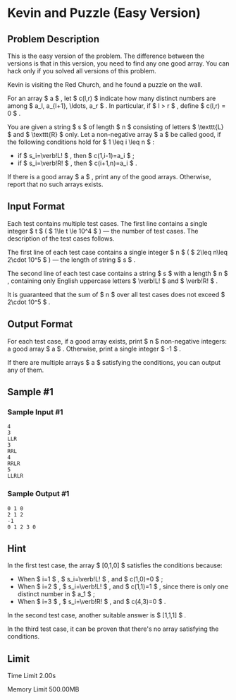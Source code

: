 # Kevin and Puzzle (Easy Version)

## Problem Description

This is the easy version of the problem. The difference between the versions is that in this version, you need to find any one good array. You can hack only if you solved all versions of this problem.

Kevin is visiting the Red Church, and he found a puzzle on the wall.

For an array $  a  $ , let $  c(l,r)  $ indicate how many distinct numbers are among $  a_l, a_{l+1}, \ldots, a_r  $ . In particular, if $  l > r  $ , define $  c(l,r) = 0  $ .

You are given a string $  s  $ of length $  n  $ consisting of letters $  \texttt{L}  $ and $  \texttt{R}  $ only. Let a non-negative array $  a  $ be called good, if the following conditions hold for $  1 \leq i \leq n  $ :

- if $ s_i=\verb!L! $ , then $ c(1,i-1)=a_i $ ;
- if $ s_i=\verb!R! $ , then $ c(i+1,n)=a_i $ .

If there is a good array $ a $ , print any of the good arrays. Otherwise, report that no such arrays exists.

## Input Format

Each test contains multiple test cases. The first line contains a single integer $ t $ ( $ 1\le t \le 10^4 $ ) — the number of test cases. The description of the test cases follows.

The first line of each test case contains a single integer $ n $ ( $ 2\leq n\leq 2\cdot 10^5 $ ) — the length of string $ s $ .

The second line of each test case contains a string $ s $ with a length $ n $ , containing only English uppercase letters $ \verb!L! $ and $ \verb!R! $ .

It is guaranteed that the sum of $ n $ over all test cases does not exceed $ 2\cdot 10^5 $ .

## Output Format

For each test case, if a good array exists, print $ n $ non-negative integers: a good array $ a $ . Otherwise, print a single integer $ -1 $ .

If there are multiple arrays $ a $ satisfying the conditions, you can output any of them.

## Sample #1

### Sample Input #1

```
4
3
LLR
3
RRL
4
RRLR
5
LLRLR
```

### Sample Output #1

```
0 1 0
2 1 2
-1
0 1 2 3 0
```

## Hint

In the first test case, the array $ [0,1,0] $ satisfies the conditions because:

- When $ i=1 $ , $ s_i=\verb!L! $ , and $ c(1,0)=0 $ ;
- When $ i=2 $ , $ s_i=\verb!L! $ , and $ c(1,1)=1 $ , since there is only one distinct number in $ a_1 $ ;
- When $ i=3 $ , $ s_i=\verb!R! $ , and $ c(4,3)=0 $ .

In the second test case, another suitable answer is $ [1,1,1] $ .

In the third test case, it can be proven that there's no array satisfying the conditions.

## Limit



Time Limit
2.00s

Memory Limit
500.00MB
